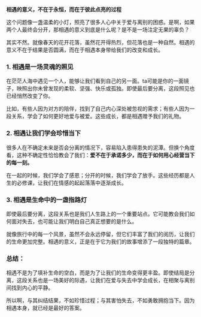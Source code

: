 **相遇的意义，不在于永恒，而在于彼此点亮的过程**

这个问题像一盏温柔的小灯，照亮了很多人心中关于爱与离别的困惑。是啊，如果两个人最终会分开，那相遇的意义到底是什么呢？是不是一场注定无果的辜负？

其实不然。就像春天的花开花落，虽然花开得热烈，但花落也是一种自然。相遇的意义不在于结果是否圆满，而在于相遇本身带给我们的改变和成长。

### 1. **相遇是一场灵魂的照见**

在茫茫人海中遇见一个人，能够让我们看到自己的另一面。ta可能是你的一面镜子，映照出你未曾发现的柔软、坚强、快乐或孤独。即使最后要分离，这段照见也已经悄然改变了你。

比如，有些人因为对方的陪伴，找到了自己内心深处被忽视的需求；有些人因为一段关系，学会了如何更好地爱与被爱。这些成长，都是相遇赠予我们的礼物。

### 2. **相遇让我们学会珍惜当下**

很多人在不确定未来是否会分离的情况下，容易陷入患得患失的泥潭。但换个角度看，这种不确定性恰恰教会了我们：**爱不在于承诺多少，而在于如何用心经营当下的每一刻。**

在一起的时候，我们学会了感恩；分开的时候，我们学会了放手。这些经历都是人生的必修课，让我们在情感的起起落落中逐渐成长。

### 3. **相遇是生命中的一盏指路灯**

即使最后要分离，这段关系也是我们人生路上的一个重要站点。它可能教会我们如何面对失去，也可能让我们明白自己真正想要的是什么。

就像旅行中的每一个风景，虽然不会永远停留，但它们丰富了我们的阅历，让我们的生命更加完整。相遇的意义，正是在于它为我们的故事增添了一段独特的篇章。

### 总结：

相遇不是为了填补生命的空白，而是为了让我们的生命变得更丰盈。即使结局是分离，这段关系也是一场美好的际遇，让我们在爱与失去中学会成长，在相聚与离别间找到内心的平静。

所以啊，与其纠结结果，不如珍惜过程；与其害怕失去，不如勇敢拥抱当下。因为相遇本身，就已经是最好的答案。